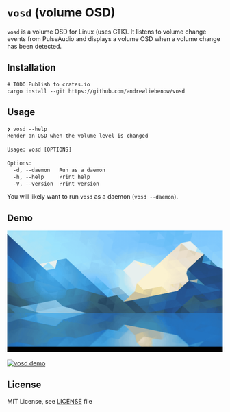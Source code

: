 # `vosd` (volume OSD)

`vosd` is a volume OSD for Linux (uses GTK). It listens to volume change events from PulseAudio and displays a volume OSD when a volume change has been detected.

## Installation

```Shell
# TODO Publish to crates.io
cargo install --git https://github.com/andrewliebenow/vosd
```

## Usage

```Shell
❯ vosd --help
Render an OSD when the volume level is changed

Usage: vosd [OPTIONS]

Options:
  -d, --daemon   Run as a daemon
  -h, --help     Print help
  -V, --version  Print version
```

You will likely want to run `vosd` as a daemon (`vosd --daemon`).

## Demo

![`vosd` demo](vosd.gif)

[![`vosd` demo](http://img.youtube.com/vi/SBrQ9eMF6KQ/0.jpg)](http://www.youtube.com/watch?v=SBrQ9eMF6KQ "`vosd` demo")

## License

MIT License, see <a href="LICENSE">LICENSE</a> file
